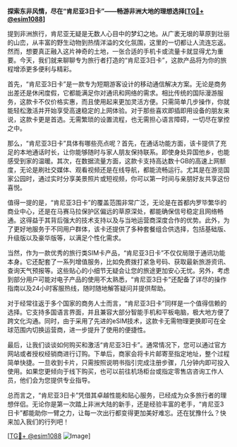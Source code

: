 **探索东非风情，尽在“肯尼亚3日卡”——畅游非洲大地的理想选择[[TG💪+ @esim1088](https://t.me/s/esim1088)]**

提到非洲旅行，肯尼亚无疑是无数人心目中的梦幻之地。从广袤无垠的草原到壮丽的山峦，从丰富的野生动物到热情洋溢的文化氛围，这里的一切都让人流连忘返。然而，想要真正融入这片神奇的土地，一张合适的手机卡或流量卡就显得尤为重要。今天，我们就来聊聊专为旅行者打造的“肯尼亚3日卡”，这款产品将为你的旅程增添更多便利与精彩。

首先，“肯尼亚3日卡”是一款专为短期游客设计的移动通信解决方案。无论是商务出差还是休闲度假，它都能满足你对通讯和网络的需求。相比传统的国际漫游服务，这款卡不仅价格实惠，而且使用起来更加灵活方便。只需简单几步操作，你就能轻松激活并开始享受高速稳定的上网体验。对于那些喜欢即插即用设备的朋友来说，这款卡更是首选。无需繁琐的设置流程，也无需担心语言障碍，一切尽在掌控之中。

那么，“肯尼亚3日卡”具体有哪些亮点呢？首先，在通话功能方面，该卡提供了充足的本地通话时长，让你能够随时与家人朋友保持联系。即使身处异国他乡，也能感受到家的温暖。其次，在数据流量方面，这款卡支持高达数十GB的高速上网额度，无论是刷社交媒体、观看视频还是在线导航，都能流畅运行。尤其是在游览国家公园时，通过实时分享美景照片或短视频，你可以第一时间与亲朋好友共享这份喜悦。

值得一提的是，“肯尼亚3日卡”的覆盖范围非常广泛，无论是在首都内罗毕繁华的商业中心，还是在马赛马拉保护区偏远的草原深处，都能确保信号稳定且网络畅通。这得益于其背后强大的技术支持以及与当地运营商深度合作的优势。此外，为了更好地服务于不同用户群体，该卡还提供了多种套餐组合供选择，包括基础版、升级版以及豪华版等，以满足个性化需求。

当然，作为一款优秀的旅行类SIM卡产品，“肯尼亚3日卡”不仅仅局限于通讯功能本身。它还配套了一系列增值服务，比如免费拨打紧急号码、获取最新旅游资讯、查询天气预报等。这些贴心的小细节无疑会让您的旅途更加安心无忧。另外，考虑到部分用户可能对电子产品的使用不太熟悉，“肯尼亚3日卡”还配备了详尽的操作指南以及24小时客服热线，随时随地解答疑问并提供帮助。

对于经常往返于多个国家的商务人士而言，“肯尼亚3日卡”同样是一个值得信赖的选择。它支持多国语言界面，并且兼容大部分智能手机和平板电脑，极大地方便了跨文化沟通。同时，由于采用了先进的eSIM技术，这款卡无需物理更换即可在全球范围内切换运营商，进一步提升了使用的便捷性。

最后，让我们谈谈如何购买和激活“肯尼亚3日卡”。通常情况下，您可以通过官方网站或者授权经销商进行订购。下单后，商家会将卡片邮寄至指定地址，整个过程简单快捷。一旦收到卡片，只需按照说明书指引完成注册步骤，几分钟内即可投入使用。如果您更倾向于线下购买，也可以前往机场柜台或指定零售店咨询工作人员，他们会为您提供专业指导。

总而言之，“肯尼亚3日卡”凭借其卓越性能和贴心服务，已经成为众多旅行者的理想伴侣。无论你是第一次踏上非洲大陆的新手，还是经验丰富的老手，“肯尼亚3日卡”都能助你一臂之力，让每一次出行都变得更加美好难忘。还在犹豫什么？快来加入我们的行列吧！

[[TG💪+ @esim1088](https://t.me/s/esim1088) ![Image](https://i.postimg.cc/4NQfJmqS/Snipaste-2025-05-13-00-14-12.png)]